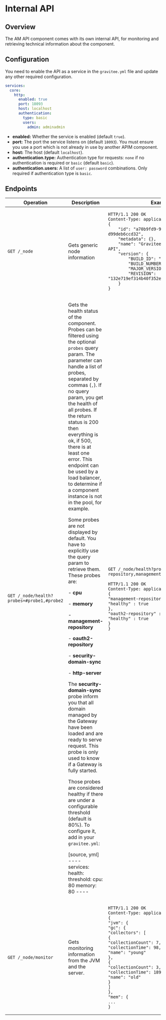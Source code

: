 # Internal API

## Overview

The AM API component comes with its own internal API, for monitoring and retrieving technical information about the component.

## Configuration

You need to enable the API as a service in the `gravitee.yml` file and update any other required configuration.

```yaml
services:
  core:
    http:
      enabled: true
      port: 18093
      host: localhost
      authentication:
        type: basic
        users:
          admin: adminadmin
```

* **enabled:** Whether the service is enabled (default `true`).
* **port:** The port the service listens on (default `18093`). You must ensure you use a port which is not already in use by another APIM component.
* **host:** The host (default `localhost`).
* **authentication.type:** Authentication type for requests: `none` if no authentication is required or `basic` (default `basic`).
* **authentication.users:** A list of `user: password` combinations. Only required if authentication type is `basic`.

## Endpoints

<table><thead><tr><th width="148.33333333333331">Operation</th><th>Description</th><th>Example</th></tr></thead><tbody><tr><td><code>GET /_node</code></td><td>Gets generic node information</td><td><pre><code>HTTP/1.1 200 OK
Content-Type: application/json
{
    "id": "a70b9fd9-9deb-4ccd-8b9f-d99deb6ccd32",
    "metadata": {},
    "name": "Gravitee.io - Management API",
    "version": {
        "BUILD_ID": "309",
        "BUILD_NUMBER": "309",
        "MAJOR_VERSION": "1.20.14",
        "REVISION": "132e719ef314b40f352e6399034d68a9a95e95ef"
    }
}
</code></pre></td></tr><tr><td><code>GET /_node/health?probes=#probe1,#probe2</code></td><td><p>Gets the health status of the component. Probes can be filtered using the optional <code>probes</code> query param. The parameter can handle a list of probes, separated by commas (<code>,</code>). If no query param, you get the health of all probes. If the return status is 200 then everything is ok, if 500, there is at least one error. This endpoint can be used by a load balancer, to determine if a component instance is not in the pool, for example.</p><p>Some probes are not displayed by default. You have to explicitly use the query param to retrieve them. These probes are:</p><p>- <strong>cpu</strong></p><p>- <strong>memory</strong></p><p>- <strong>management-repository</strong></p><p>- <strong>oauth2-repository</strong></p><p>- <strong>security-domain-sync</strong></p><p>- <strong>http-server</strong></p><p>The <strong>security-domain-sync</strong> probe inform you that all domain managed by the Gateway have been loaded and are ready to serve request. This probe is only used to know if a Gateway is fully started.</p><p>Those probes are considered healthy if there are under a configurable threshold (default is 80%). To configure it, add in your <code>gravitee.yml</code>:</p><p>[source, yml] ---- services: health: threshold: cpu: 80 memory: 80 ----</p></td><td><p><code>GET /_node/health?probes=oauth2-repository,management-repository</code></p><pre><code>HTTP/1.1 200 OK
Content-Type: application/json
{
"management-repository" : {
"healthy" : true
},
"oauth2-repository" : {
"healthy" : true
}
}
</code></pre></td></tr><tr><td><code>GET /_node/monitor</code></td><td>Gets monitoring information from the JVM and the server.</td><td><pre><code>HTTP/1.1 200 OK
Content-Type: application/json
{
"jvm": {
"gc": {
"collectors": [
{
"collectionCount": 7,
"collectionTime": 98,
"name": "young"
},
{
"collectionCount": 3,
"collectionTime": 189,
"name": "old"
}
]
},
"mem": {
...
}
</code></pre></td></tr></tbody></table>
